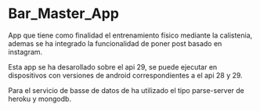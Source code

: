 # Bar_Master_App

App que tiene como finalidad el entrenamiento físico mediante la calistenia, ademas se ha integrado
la funcionalidad de poner post basado en instagram.

Esta app se ha desarollado sobre el api 29, se puede ejecutar en dispositivos con versiones de android
correspondientes a el api 28 y 29.

Para el servicio de basse de datos de ha utilizado el tipo parse-server de heroku y mongodb.
